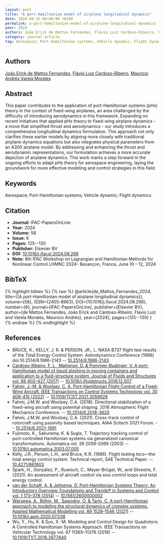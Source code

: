 ```yaml
---
layout: post
title: "A port-Hamiltonian model of airplane longitudinal dynamics"
date: 2024-09-25 00:00:00 +0100
permalink: a-port-hamiltonian-model-of-airplane-longitudinal-dynamics
year: 2024
authors: João Erick de Mattos Fernandes, Flávio Luiz Cardoso-Ribeiro, Mauricio Andrés Varela Morales
category: journal-article
tag: Aerospace; Port-Hamiltonian systems; Vehicle dynamic; Flight dynamics
---
```

 
## Authors
[João Erick de Mattos Fernandes](authors/joao-erick-de-mattos-fernandes), [Flávio Luiz Cardoso-Ribeiro](authors/flavio-luiz-cardoso-ribeiro), [Mauricio Andrés Varela Morales](authors/mauricio-andres-varela-morales)
 
## Abstract
This paper contributes to the application of port-Hamiltonian systems (pHs) theory in the context of fixed-wing airplanes, an area challenged by the difficulty of introducing aerodynamics in this framework. Expanding on recent initiatives that applied pHs theory to fixed-wing airplane dynamics - a move that simplified thrust and aerodynamics - our study introduces a comprehensive longitudinal dynamics formulation. This approach not only clarifies these earlier models by aligning more closely with traditional airplane dynamics equations but also integrates physical parameters from an A300 airplane model. By addressing and enhancing the thrust and aerodynamic representations, our formulation achieves a more accurate depiction of airplane dynamics. This work marks a step forward in the ongoing efforts to adapt pHs theory for aerospace engineering, laying the groundwork for more effective modeling and control strategies in this field.
 
## Keywords
Aerospace; Port-Hamiltonian systems; Vehicle dynamic; Flight dynamics
 
## Citation
- **Journal:** IFAC-PapersOnLine
- **Year:** 2024
- **Volume:** 58
- **Issue:** 6
- **Pages:** 125--130
- **Publisher:** Elsevier BV
- **DOI:** [10.1016/j.ifacol.2024.08.268](https://doi.org/10.1016/j.ifacol.2024.08.268)
- **Note:** 8th IFAC Workshop on Lagrangian and Hamiltonian Methods for Nonlinear Control LHMNC 2024- Besançon, France, June 10 – 12, 2024
 
## BibTeX
{% highlight bibtex %}
{% raw %}
@article{de_Mattos_Fernandes_2024,
  title={{A port-Hamiltonian model of airplane longitudinal dynamics}},
  volume={58},
  ISSN={2405-8963},
  DOI={10.1016/j.ifacol.2024.08.268},
  number={6},
  journal={IFAC-PapersOnLine},
  publisher={Elsevier BV},
  author={de Mattos Fernandes, João Erick and Cardoso-Ribeiro, Flávio Luiz and Varela Morales, Mauricio Andrés},
  year={2024},
  pages={125--130}
}
{% endraw %}
{% endhighlight %}
 
## References
- BRUCE, K., KELLY, J. R. & PERSON, JR., L. NASA B737 flight test results of the Total Energy Control System. Astrodynamics Conference (1986) doi:10.2514/6.1986-2143 -- [10.2514/6.1986-2143](https://doi.org/10.2514/6.1986-2143)
- [Cardoso-Ribeiro, F. L., Matignon, D. & Pommier-Budinger, V. A port-Hamiltonian model of liquid sloshing in moving containers and application to a fluid-structure system. Journal of Fluids and Structures vol. 69 402–427 (2017)](a-port-hamiltonian-model-of-liquid-sloshing-in-moving-containers-and-application-to-a-fluid-structure-system) -- [10.1016/j.jfluidstructs.2016.12.007](https://doi.org/10.1016/j.jfluidstructs.2016.12.007)
- [Fahmi, J.-M. & Woolsey, C. A. Port-Hamiltonian Flight Control of a Fixed-Wing Aircraft. IEEE Transactions on Control Systems Technology vol. 30 408–415 (2022)](port-hamiltonian-flight-control-of-a-fixed-wing-aircraft) -- [10.1109/TCST.2021.3059928](https://doi.org/10.1109/TCST.2021.3059928)
- Fahmi, J.M.W. and Woolsey, C.A. (2018). Directional stabilization of a fixed-wing aircraft using potential shaping. 2018 Atmospheric Flight Mechanics Conference. -- [10.2514/6.2018-3620](https://doi.org/10.2514/6.2018-3620)
- Fahmi, J.M.W. and Woolsey, C.A. (2021). Cross-track control of rotorcraft using passivity based techniques. AIAA Scitech 2021 Forum. -- [10.2514/6.2021-1991](https://doi.org/10.2514/6.2021-1991)
- Fujimoto, K., Sakurama, K. & Sugie, T. Trajectory tracking control of port-controlled Hamiltonian systems via generalized canonical transformations. Automatica vol. 39 2059–2069 (2003) -- [10.1016/j.automatica.2003.07.005](https://doi.org/10.1016/j.automatica.2003.07.005)
- Kelly, J.R., Person, L.H., and Bruce, K.R. (1986). Flight testing tecs—the total energy control system. Technical report, SAE Technical Paper. -- [10.4271/861803](https://doi.org/10.4271/861803)
- Spark, H., González, P., Ruwisch, C., Meyer-Brügel, W., and Silvestre, F. (2021). An assessment of aircraft control via siso control loops and total energy control.
- [van der Schaft, A. & Jeltsema, D. Port-Hamiltonian Systems Theory: An Introductory Overview. Foundations and Trends® in Systems and Control vol. 1 173–378 (2014)](port-hamiltonian-systems-theory-an-introductory-overview-journal) -- [10.1561/2600000002](https://doi.org/10.1561/2600000002)
- [Warsewa, A., Böhm, M., Sawodny, O. & Tarín, C. A port-Hamiltonian approach to modeling the structural dynamics of complex systems. Applied Mathematical Modelling vol. 89 1528–1546 (2021)](a-port-hamiltonian-approach-to-modeling-the-structural-dynamics-of-complex-systems) -- [10.1016/j.apm.2020.07.038](https://doi.org/10.1016/j.apm.2020.07.038)
- Wu, Y., Hu, K. & Sun, X.-M. Modeling and Control Design for Quadrotors: A Controlled Hamiltonian Systems Approach. IEEE Transactions on Vehicular Technology vol. 67 11365–11376 (2018) -- [10.1109/TVT.2018.2877440](https://doi.org/10.1109/TVT.2018.2877440)

